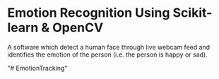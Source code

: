 # Emotion Recognition Using Scikit-learn & OpenCV
A software which detect a human face through live webcam feed and identifies the emotion of the person (i.e. the person is happy or sad).

"# EmotionTracking" 
